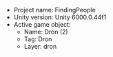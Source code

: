 <!-- UNITY CODE ASSIST INSTRUCTIONS START -->
- Project name: FindingPeople
- Unity version: Unity 6000.0.44f1
- Active game object:
  - Name: Dron (2)
  - Tag: Dron
  - Layer: dron
<!-- UNITY CODE ASSIST INSTRUCTIONS END -->